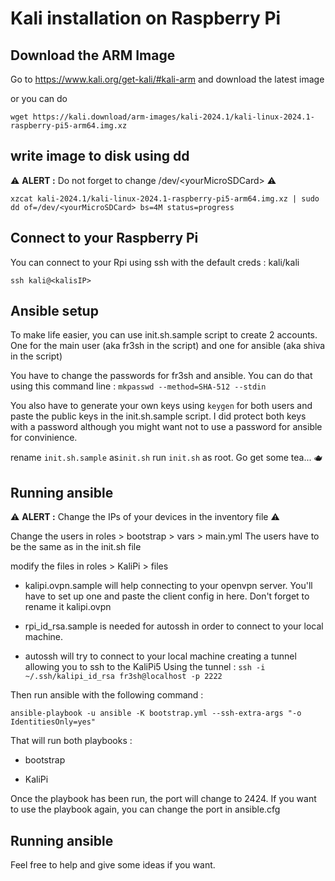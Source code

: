 # Kali installation on Raspberry Pi

## Download the ARM Image

Go to https://www.kali.org/get-kali/#kali-arm and download the latest image

or you can do

`wget https://kali.download/arm-images/kali-2024.1/kali-linux-2024.1-raspberry-pi5-arm64.img.xz`

## write image to disk using dd

⚠️ **ALERT :** Do not forget to change /dev/\<yourMicroSDCard> ⚠️

`xzcat kali-2024.1/kali-linux-2024.1-raspberry-pi5-arm64.img.xz | sudo dd of=/dev/<yourMicroSDCard> bs=4M status=progress`

## Connect to your Raspberry Pi

You can connect to your Rpi using ssh with the default creds : kali/kali

`ssh kali@<kalisIP>`

## Ansible setup

To make life easier, you can use init.sh.sample script to create 2 accounts. One for the main user (aka fr3sh in the script) and one for ansible (aka shiva in the script)

You have to change the passwords for fr3sh and ansible.
You can do that using this command line : 
`mkpasswd --method=SHA-512 --stdin`

You also have to generate your own keys using `keygen` for both users and paste the public keys in the init.sh.sample script. I did protect both keys with a password although you might want not to use a password for ansible for convinience.

rename `init.sh.sample` as`init.sh`
run `init.sh` as root. Go get some tea... 🫖

## Running ansible

⚠️ **ALERT :** Change the IPs of your devices in the inventory file ⚠️

Change the users in roles > bootstrap > vars > main.yml
The users have to be the same as in the init.sh file

modify the files in roles > KaliPi > files

* kalipi.ovpn.sample will help connecting to your openvpn server. You'll have to set up one and paste the client config in here. Don't forget to rename it kalipi.ovpn

* rpi_id_rsa.sample is needed for autossh in order to connect to your local machine.

* autossh will try to connect to your local machine creating a tunnel allowing you to ssh to the KaliPi5
Using the tunnel : 
`ssh -i ~/.ssh/kalipi_id_rsa fr3sh@localhost -p 2222`

Then run ansible with the following command :

`ansible-playbook -u ansible -K bootstrap.yml --ssh-extra-args "-o IdentitiesOnly=yes"`

That will run both playbooks :

* bootstrap

* KaliPi

Once the playbook has been run, the port will change to 2424. If you want to use the playbook again, you can change the port in ansible.cfg

## Running ansible

Feel free to help and give some ideas if you want.